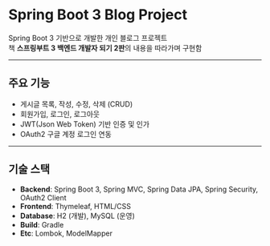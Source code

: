 # Spring Boot 3 Blog Project

Spring Boot 3 기반으로 개발한 개인 블로그 프로젝트  
책 **스프링부트 3 백엔드 개발자 되기 2판**의 내용을 따라가며 구현함

---

## 주요 기능

- 게시글 목록, 작성, 수정, 삭제 (CRUD)
- 회원가입, 로그인, 로그아웃
- JWT(Json Web Token) 기반 인증 및 인가
- OAuth2 구글 계정 로그인 연동

---

## 기술 스택

- **Backend**: Spring Boot 3, Spring MVC, Spring Data JPA, Spring Security, OAuth2 Client
- **Frontend**: Thymeleaf, HTML/CSS
- **Database**: H2 (개발), MySQL (운영)
- **Build**: Gradle
- **Etc**: Lombok, ModelMapper

